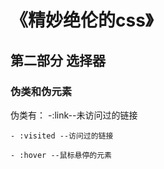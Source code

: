 # 《精妙绝伦的css》

## 第二部分 选择器

### 伪类和伪元素

伪类有：
    -:link--未访问过的链接

    - :visited --访问过的链接

    - :hover --鼠标悬停的元素